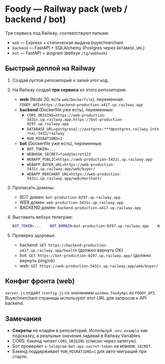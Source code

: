 # Foody — Railway pack (web / backend / bot)

Три сервиса под Railway, соответствуют папкам:
- `web` — Express + статическая выдача buyer/merchant
- `backend` — FastAPI + SQLAlchemy (Postgres через `DATABASE_URL`)
- `bot` — FastAPI + aiogram (вебхук `/tg/webhook`)

## Быстрый деплой на Railway

1. Создай пустой репозиторий и залей этот код.
2. На Railway создай **три сервисa** из этого репозитория:
   - **web** (Node 20, есть `web/Dockerfile`), переменная: `FOODY_API=https://backend-production-a417.up.railway.app`
   - **backend** (Dockerfile уже есть), переменные:
     - `CORS_ORIGINS=https://web-production-5431c.up.railway.app,https://bot-production-0297.up.railway.app`
     - `DATABASE_URL=postgresql://postgres:***@postgres.railway.internal:5432/railway`
     - `RUN_MIGRATIONS=1`
   - **bot** (Dockerfile уже есть), переменные:
     - `BOT_TOKEN=...`
     - `WEBHOOK_SECRET=foodySecret123`
     - `WEBAPP_PUBLIC=https://web-production-5431c.up.railway.app`
     - `WEBAPP_BUYER_URL=https://web-production-5431c.up.railway.app/web/buyer/`
     - `WEBAPP_MERCHANT_URL=https://web-production-5431c.up.railway.app/web/merchant/`

3. Прописать домены:
   - BOT домен: `bot-production-0297.up.railway.app`
   - WEB домен: `web-production-5431c.up.railway.app`
   - BACKEND домен: `backend-production-a417.up.railway.app`

4. Выставить вебхук телеграм:
   ```sh
   BOT_TOKEN=...    BOT_DOMAIN=bot-production-0297.up.railway.app    WEBHOOK_SECRET=foodySecret123    ./scripts/set_webhook.sh
   ```

5. Проверка здоровья:
   - backend: `GET https://backend-production-a417.up.railway.app/health` (должно вернуть OK)
   - bot: `GET https://bot-production-0297.up.railway.app/` (должно вернуть ping/ok)
   - web: `GET https://web-production-5431c.up.railway.app/web/buyer/`

## Конфиг фронта (web)

`server.js` отдаёт `/config.js` со значением `window.foodyApi` из `FOODY_API`.
Buyer/merchant страницы используют этот URL для запросов к API backend.

## Замечания

- **Секреты** не кладём в репозиторий. Используй `.env.example` как подсказку, а реальные значения задавай в Railway Variables.
- CORS: бэкенд читает `CORS_ORIGINS` (список через запятую).
- Бот проверяет `x-telegram-bot-api-secret-token` на `WEBHOOK_SECRET`.
- Бэкенд поддерживает `RUN_MIGRATIONS=1` для авто-миграций при старте.
